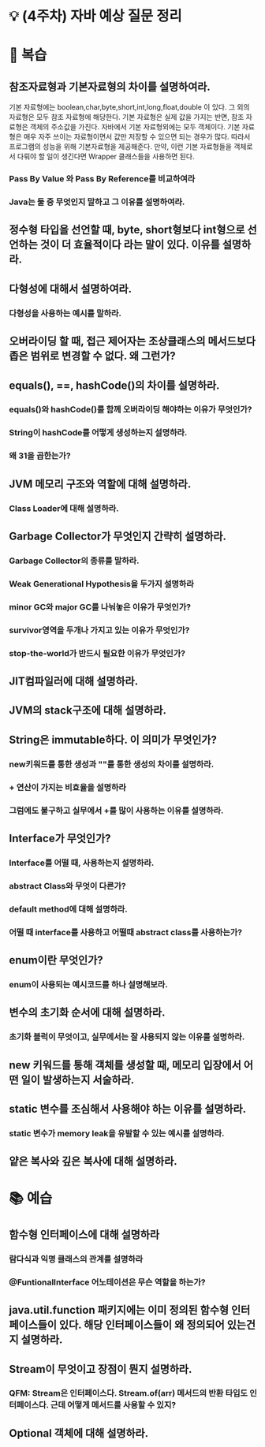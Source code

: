 # 💡 (4주차) 자바 예상 질문 정리

# 📜 복습

## 참조자료형과 기본자료형의 차이를 설명하여라.
기본 자료형에는 boolean,char,byte,short,int,long,float,double 이 있다. 그 외의 자료형은 모두 참조 자료형에 해당한다.
기본 자료형은 실제 값을 가지는 반면, 참조 자료형은 객체의 주소값을 가진다. 자바에서 기본 자료형외에는 모두 객체이다.
기본 자료형은 매우 자주 쓰이는 자료형이면서 값만 저장할 수 있으면 되는 경우가 많다. 따라서 프로그램의 성능을 위해 기본자료형을
제공해준다. 만약, 이런 기본 자료형들을 객체로서 다뤄야 할 일이 생긴다면 Wrapper 클래스들을 사용하면 된다.

### Pass By Value 와 Pass By Reference를 비교하여라

### Java는 둘 중 무엇인지 말하고 그 이유를 설명하여라.

## 정수형 타입을 선언할 때, byte, short형보다 int형으로 선언하는 것이 더 효율적이다 라는 말이 있다. 이유를 설명하라.

## 다형성에 대해서 설명하여라.

### 다형성을 사용하는 예시를 말하라.

## 오버라이딩 할 때, 접근 제어자는 조상클래스의 메서드보다 좁은 범위로 변경할 수 없다. 왜 그런가?

## equals(), ==, hashCode()의 차이를 설명하라.

### equals()와 hashCode()를 함께 오버라이딩 해야하는 이유가 무엇인가?

### String이 hashCode를 어떻게 생성하는지 설명하라.

### 왜 31을 곱한는가?

## JVM 메모리 구조와 역할에 대해 설명하라.

### Class Loader에 대해 설명하라.

## Garbage Collector가 무엇인지 간략히 설명하라.

### Garbage Collector의 종류를 말하라.

### Weak Generational Hypothesis을 두가지 설명하라

### minor GC와 major GC를 나눠놓은 이유가 무엇인가?

### survivor영역을 두개나 가지고 있는 이유가 무엇인가?

### stop-the-world가 반드시 필요한 이유가 무엇인가?

## JIT컴파일러에 대해 설명하라.

## JVM의 stack구조에 대해 설명하라.

## String은 immutable하다. 이 의미가 무엇인가?

### new키워드를 통한 생성과 ""를 통한 생성의 차이를 설명하라.

### + 연산이 가지는 비효율을 설명하라

### 그럼에도 불구하고 실무에서 +를 많이 사용하는 이유를 설명하라.

## Interface가 무엇인가?

### Interface를 어떨 때, 사용하는지 설명하라.

### abstract Class와 무엇이 다른가?

### default method에 대해 설명하라.

### 어떨 때 interface를 사용하고 어떨때 abstract class를 사용하는가?

## enum이란 무엇인가?

### enum이 사용되는 예시코드를 하나 설명해보라.

## 변수의 초기화 순서에 대해 설명하라.

### 초기화 블럭이 무엇이고, 실무에서는 잘 사용되지 않는 이유를 설명하라.

## new 키워드를 통해 객체를 생성할 때, 메모리 입장에서 어떤 일이 발생하는지 서술하라.

## static 변수를 조심해서 사용해야 하는 이유를 설명하라.

### static 변수가 memory leak을 유발할 수 있는 예시를 설명하라.

## 얕은 복사와 깊은 복사에 대해 설명하라.

# 📚 예습

## 함수형 인터페이스에 대해 설명하라

### 람다식과 익명 클래스의 관계를 설명하라

### @FuntionalInterface 어노테이션은 무슨 역할을 하는가?

## java.util.function 패키지에는 이미 정의된 함수형 인터페이스들이 있다. 해당 인터페이스들이 왜 정의되어 있는건지 설명하라.

## Stream이 무엇이고 장점이 뭔지 설명하라.

### QFM: Stream은 인터페이스다. Stream.of(arr) 메서드의 반환 타입도 인터페이스다. 근데 어떻게 메서드를 사용할 수 있지?

## Optional 객체에 대해 설명하라.
